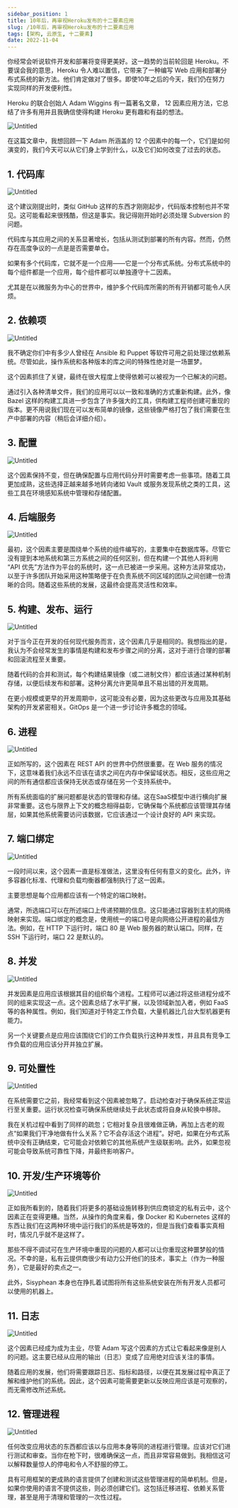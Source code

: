 ```yaml
---
sidebar_position: 1
title: 10年后，再审视Heroku发布的十二要素应用
slug: /10年后，再审视Heroku发布的十二要素应用
tags: [架构, 云原生, 十二要素]
date: 2022-11-04
---
```


你经常会听说软件开发和部署将变得更美好。这一趋势的当前轮回是 Heroku。不要误会我的意思，Heroku 令人难以置信，它带来了一种编写 Web 应用和部署分布式系统的新方法。他们肯定做对了很多。即使10年之后的今天，我们仍在努力实现同样的开发便利性。

Heroku 的联合创始人 Adam Wiggins 有一篇著名文章， 12 因素应用方法，它总结了许多有用并且我确信使得构建 Heroku 更有趣和有益的想法。

![Untitled](../../../static/paper/2022-11/679544ba17b33d21.png)

在这篇文章中，我想回顾一下 Adam 所涵盖的 12 个因素中的每一个，它们是如何演变的，我们今天可以从它们身上学到什么，以及它们如何改变了过去的状态。

## 1. **代码库**

![Untitled](../../../static/paper/2022-11/12ef6aeb8f8b5a0c.png)

这个建议刚提出时，类似 GitHub 这样的东西才刚刚起步，代码版本控制也并不常见。这可能看起来很残酷，但这是事实。我记得刚开始时必须处理 Subversion 的问题。

<span >代码库与其应用之间的关系显著增长，包括从测试到部署的所有内容。然而，仍然存在高度争议的一点是是否需要单仓。</span>

如果有多个代码库，它就不是一个应用——它是一个分布式系统。分布式系统中的每个组件都是一个应用，每个组件都可以单独遵守十二因素。

尤其是在以微服务为中心的世界中，维护多个代码库所需的所有开销都可能令人厌烦。

## 2. **依赖项**

![Untitled](../../../static/paper/2022-11/3e5fd185b0b0fe65.png)

我不确定你们中有多少人曾经在 Ansible 和 Puppet 等软件可用之前处理过依赖系统。尽管如此，操作系统和各种版本的库之间的特殊性绝对是一场噩梦。

<span >这个因素抓住了关键，最终在很大程度上使得依赖可以被视为一个已解决的问题。</span>

通过引入各种清单文件，我们的应用可以以一致和准确的方式重新构建。此外，像 Bazel 这样的构建工具进一步包含了许多强大的工具，供构建工程师创建可重现的版本。更不用说我们现在可以发布简单的镜像，这些镜像严格打包了我们需要在生产中部署的内容（稍后会详细介绍）。

## 3. **配置**

![Untitled](../../../static/paper/2022-11/44cbd37cd61c784d.png)

这个因素保持不变，但在确保配置与应用代码分开时需要考虑一些事项。随着工具更加成熟，这些选择正越来越多地转向诸如 Vault 或服务发现系统之类的工具，这些工具在环境感知系统中管理和存储配置。

## 4. **后端服务**

![Untitled](../../../static/paper/2022-11/1f646587e9c3efbb.png)

最初，这个因素主要是围绕单个系统的组件编写的，主要集中在数据库等。尽管它没有提到本地系统和第三方系统之间的任何区别，但在构建一个其他人将利用 “API 优先”方法作为平台的系统时，这一点已被进一步采用。这种方法非常成功，以至于许多团队开始采用这种策略便于在负责系统不同区域的团队之间创建一份清晰的合同。随着这些系统的发展，这最终会提高灵活性和效率。

## 5. **构建、发布、运行**

![Untitled](../../../static/paper/2022-11/7a5de973e5e980c9.png)

对于当今正在开发的任何现代服务而言，这个因素几乎是相同的。我想指出的是，我认为不会经常发生的事情是构建和发布步骤之间的分离，这对于进行合理的部署和回滚流程至关重要。

<span >随着代码的合并和测试，每个构建结果镜像（或二进制文件）都应该通过某种机制存储，以便后续发布和部署。这种分离允许更简单且不易出错的开发周期。</span>

在更小规模或更早的开发周期中，这可能没有必要，因为这些更改与应用及其基础架构的开发紧密相关。GitOps 是一个进一步讨论许多概念的领域。

## 6. **进程**

![Untitled](../../../static/paper/2022-11/d50ed244a53b28e1.png)

正如所写的，这个因素在 REST API 的世界中仍然很重要。在 Web 服务的情况下，这意味着我们永远不应该在请求之间在内存中保留域状态。相反，这些应用之间的所有通信都应该保持无状态或存储在另一个支持系统中。

<span >所有系统面临的扩展问题都是状态的管理和存储</span>。这在SaaS模型中进行横向扩展非常重要。这也与限界上下文的概念相得益彰，它确保每个系统都应该管理其存储层，如果其他系统需要访问该数据，它应该通过一个设计良好的 API 来实现。

## 7. **端口绑定**

![Untitled](../../../static/paper/2022-11/6431ef681f8f872a.png)

一段时间以来，这个因素一直是标准做法，这里没有任何有意义的变化。此外，许多容器化标准、代理和负载均衡器都强制执行了这一因素。

<span >主要思想是每个应用都应该有一个特定的端口映射</span>。

通常，所选端口可以在所述端口上传递预期的信息。这只能通过容器到主机的网络映射来实现。端口绑定的概念是，使用统一的端口号是向网络公开进程的最佳方法。例如，在 HTTP 下运行时，端口 80 是 Web 服务器的默认端口。同样，在 SSH 下运行时，端口 22 是默认的。

## 8. **并发**

![Untitled](../../../static/paper/2022-11/c26c385b51ab11ec.png)

<span >并发因素是应用应该根据其目的组织每个进程。工程师可以通过将这些进程分成不同的组来实现这一点。</span>这个因素总结了水平扩展，以及领域新加入者，例如 FaaS 等的各种属性。例如，我们知道对于特定工作负载，大量机器比几台大型机器更有能力。

另一个关键要点是应用应该围绕它们的工作负载执行这种并发性，并且具有竞争工作负载的应用应该分开并独立扩展。

## 9. **可处置性**

![Untitled](../../../static/paper/2022-11/d236d884f95e694a.png)

<span >在系统需要它之前，我经常看到这个因素被忽略了。启动检查对于确保系统正常运行至关重要</span>。运行状况检查可确保系统继续处于此状态或将自身从轮换中移除。

我在关机过程中看到了同样的疏忽；它相对复杂且很难做正确，再加上古老的观点“如果我们干净地做有什么关系？它不会存活这个进程”。好吧，如果在分布式系统中没有正确结束，它可能会对依赖它的其他系统产生级联影响。此外，如果忽视可能会导致系统可靠性下降，并最终影响客户。

## 10. **开发/生产环境等价**

![Untitled](../../../static/paper/2022-11/10549a66802b8b06.png)

<span >正如我所看到的，随着我们将更多的基础设施转移到供应商锁定的私有云中，这个因素正在变得更糟。</span>当然，从操作的角度来看，像 Docker 和 Kubernetes 这样的东西让我们在这两种环境中运行我们的系统是等效的，但是当我们查看事实真相时，情况几乎就不是这样了。

那些不得不调试可在生产环境中重现的问题的人都可以让你重现这种噩梦般的情况。不幸的是，私有云提供商很少有动力公开他们的技术，事实上（作为一种服务），它是最好的卖点之一。

此外，Sisyphean 本身也在挣扎着试图将所有这些系统安装在所有开发人员都可以使用的机器上。

## 11. **日志**

![Untitled](../../../static/paper/2022-11/89eb4997635dc13e.png)

这个因素已经成为成为主业，尽管 Adam 写这个因素的方式让它看起来像是别人的问题。<span >这主要已经从应用的输出（日志）变成了应用绝对应该关注的事情</span>。

随着应用的发展，他们将需要跟踪日志、指标和路径，以便在其发展过程中真正了解和维护他们的系统。因此，这个因素可能需要更新以反映应用应该是可观察的，而无需修改所述系统。

## 12. **管理进程**

![Untitled](../../../static/paper/2022-11/4029cdbc1a7c74d7.png)

任何改变应用状态的东西都应该以与应用本身等同的进程进行管理。应该对它们进行测试和审查。当你在枪下时，很难确保这一点，而且非常容易做到。我相信这可以解释数量惊人的停电和令人不舒服的停工。

具有可用框架的更成熟的语言提供了创建和测试这些管理进程的简单机制。但是，如果你使用的语言不提供这些，则必须创建它们。这包括迁移进程、依赖关系管理，甚至是用于清理和管理的一次性过程。

<br/>

